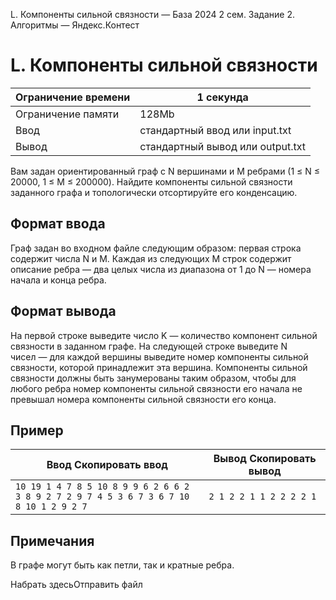 L. Компоненты сильной связности — База 2024 2 сем. Задание 2. Алгоритмы — Яндекс.Контест

# L. Компоненты сильной связности

| Ограничение времени | 1 секунда |
| --- | --- |
| Ограничение памяти | 128Mb |
| Ввод | стандартный ввод или input.txt |
| Вывод | стандартный вывод или output.txt |

Вам задан ориентированный граф с N вершинами и M ребрами (1 ≤ N ≤ 20000, 1 ≤ M ≤ 200000). Найдите компоненты сильной связности заданного графа и топологически отсортируйте его конденсацию.

## Формат ввода

Граф задан во входном файле следующим образом: первая строка содержит числа N и M. Каждая из следующих M строк содержит описание ребра — два целых числа из диапазона от 1 до N — номера начала и конца ребра.

## Формат вывода

На первой строке выведите число K — количество компонент сильной связности в заданном графе. На следующей строке выведите N чисел — для каждой вершины выведите номер компоненты сильной связности, которой принадлежит эта вершина. Компоненты сильной связности
должны быть занумерованы таким образом, чтобы для любого ребра номер компоненты сильной связности его начала не превышал номера
компоненты сильной связности его конца.

## Пример

| Ввод Скопировать ввод | Вывод Скопировать вывод |
| --- | --- |
| `10 19 1 4 7 8 5 10 8 9 9 6 2 6 6 2 3 8 9 2 7 2 9 7 4 5 3 6 7 3 6 7 10 8 10 1 2 9 2 7 ` | `2 1 2 2 1 1 2 2 2 2 1  ` |

## Примечания

В графе могут быть как петли, так и кратные ребра.

Набрать здесьОтправить файл
